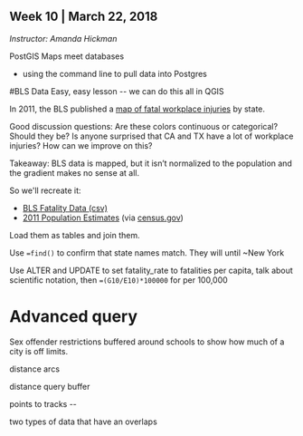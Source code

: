 ## Week 10 | March 22, 2018
*Instructor: Amanda Hickman*

PostGIS
Maps meet databases

* using the command line to pull data into Postgres


#BLS Data
Easy, easy lesson -- we can do this all in QGIS

In 2011, the BLS published a [map of fatal workplace injuries](http://bls.gov/opub/btn/volume-2/death-on-the-job-fatal-work-injuries-in-2011.htm) by state.

Good discussion questions:
Are these colors continuous or categorical? Should they be? Is anyone surprised that CA and TX have a lot of workplace injuries? How can we improve on this?

Takeaway: BLS data is mapped, but it isn’t normalized to the population and the gradient makes no sense at all.

So we'll recreate it:
+ [BLS Fatality Data (csv)](cartodb/)
+ [2011 Population Estimates](https://www.census.gov/popest/data/state/totals/2011/tables/NST-EST2011-01.csv) (via [census.gov](http://www.census.gov/popest/data/historical/2010s/vintage_2011/state.html))

Load them as tables and join them.

Use `=find()` to confirm that state names match. They will until ~New York

Use ALTER and UPDATE  to set fatality_rate to fatalities per capita, talk about scientific notation, then `=(G10/E10)*100000` for per 100,000


# Advanced query
Sex offender restrictions buffered around schools to show how much of a city is off limits.

distance arcs

distance query
buffer

points to tracks --

two types of data that have an overlaps
